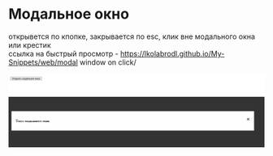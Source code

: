# Модальное окно

открывется по кпопке, закрывается по esc, клик вне модального окна или крестик
<br>
ссылка на быстрый просмотр -  https://lkolabrodl.github.io/My-Snippets/web/modal window on click/
<br>
<br>
![Alt text](https://raw.githubusercontent.com/lKolabrodl/My-Snippets/master/web/modal%20window%20on%20click/Screenshot_2.png)
![Alt text](https://raw.githubusercontent.com/lKolabrodl/My-Snippets/master/web/modal%20window%20on%20click/Screenshot_1.png)
